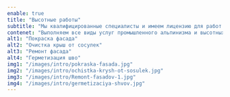```yaml
---
enable: true
title: "Высотные работы"
subtitle: "Мы квалифицированные специалисты и имеем лицензию для работ на высоте."
contenet: "Выполняем все виды услуг промышленного альпинизма и высотных работ:"
alt1: "Покраска фасада"
alt2: "Очистка крыш от сосулек"
alt3: "Ремонт фасада"
alt4: "Герметизация шво"
img1: "/images/intro/pokraska-fasada.jpg"
img2: "/images/intro/ochistka-krysh-ot-sosulek.jpg"
img3: "/images/intro/Remont-fasadov-1.jpg"
img4: "/images/intro/germetizaciya-shvov.jpg"
---
```


